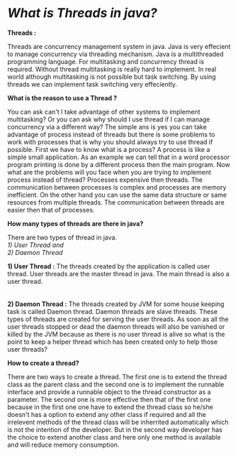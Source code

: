 *What is Threads in java?*
===========================
**Threads :** 
<p>
Threads are concurrency management system in java. Java is very 
effecient to manage concurrency via threading mechanism. Java is a multithreaded programming 
language. For multitasking and concurrency thread is required.
Without thread multitasking is really hard to implement.
In real world although multitasking is not possible but task
switching. By using threads we can implement task switching very effeciently.
</p>

**What is the reason to use a Thread ?** 
<p>
You can ask can't I take advantage of other systems to implement multitasking? 
Or you can ask why should I use thread if I can manage concurrency via a different
way? The simple ans is yes you can take advantage of process instead of 
threads but there is some problems to work with processes that is
why you should always try to use thread if possible. First we have to
know what is a process? A process is like a simple small application. 
As an example we can tell that in a word processor program printing is 
done by a different process then the main program. Now what are
the problems will you face when you are trying to implement process
instead of thread? Processes expensive then threads. The communication
between processes is complex and processes are memory inefficient.
On the other hand you can use the same data structure or same 
resources from multiple threads. The communication between threads
are easier then that of processes.
</p>

**How many types of threads are there in java?**
<p>
There are two types of thread in java. 
 <br/><em>
 1) User Thread and <br/>
 2) Daemon Thread
 </em>
<p>
<b>1) User Thread :</b> The threads created by the application is called user thread.
 User threads are the master thread in java. The main thread is also a user 
 thread. 
<br/><br/><br/>
<b>2) Daemon Thread :</b> The threads created by JVM for some house keeping task is
called Daemon thread. Daemon threads are slave threads. These types of threads 
are created for serving the user threads. As soon as all the user threads stopped
or dead the daemon threads will also be vanished or killed by the JVM because as 
there is no user thread is alive so what is the point to keep a helper thread 
which has been created only to help those user threads?
 </p>
 
**How to create a thread?**
<p>
There are two ways to create a thread. The first one is to extend the thread
class as the parent class and the second one is to implement the runnable interface
and provide a runnable object to the thread constructor as a parameter. 
The second one is more effective then that of the first one because in the first one 
one have to extend the thread class so he/she doesn't has a option to extend any other
class if required and all the irrelevent methods of the thread class will be inherrited 
automatically which is not the intention of the developer. But in the second way developer
has the choice to extend another class and here only one method is available and will reduce
memory consumption.
</p>